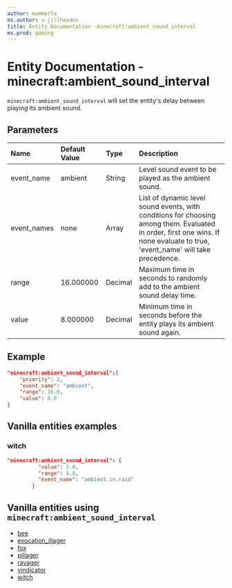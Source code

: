 ```yaml
---
author: mammerla
ms.author: v-jillheaden
title: Entity Documentation -minecraft:ambient_sound_interval
ms.prod: gaming
---
```


# Entity Documentation -  minecraft:ambient_sound_interval

`minecraft:ambient_sound_interval` will set the entity's delay between playing its ambient sound.

## Parameters

|Name |Default Value  |Type  |Description  |
|:----------|:----------|:----------|:----------|
|event_name| ambient| String|  Level sound event to be played as the ambient sound. |
|event_names| none | Array|  List of dynamic level sound events, with conditions for choosing among them. Evaluated in order, first one wins. If none evaluate to true, 'event_name' will take precedence. |
|range| 16.000000|  Decimal| Maximum time in seconds to randomly add to the ambient sound delay time. |
|value| 8.000000| Decimal|  Minimum time in seconds before the entity plays its ambient sound again. |

## Example

```json
"minecraft:ambient_sound_interval":{
    "priority": 2,
    "event_name": "ambient",
    "range": 16.0,
    "value": 8.0
}
```

## Vanilla entities examples

### witch

```json
"minecraft:ambient_sound_interval": {
          "value": 2.0,
          "range": 4.0,
          "event_name": "ambient.in.raid"
        }
```

## Vanilla entities using `minecraft:ambient_sound_interval`

- [bee](../../../../Source/VanillaBehaviorPack_Snippets/entities/bee.md)
- [evocation_illager](../../../../Source/VanillaBehaviorPack_Snippets/entities/evocation_illager.md)
- [fox](../../../../Source/VanillaBehaviorPack_Snippets/entities/fox.md)
- [pillager](../../../../Source/VanillaBehaviorPack_Snippets/entities/pillager.md)
- [ravager](../../../../Source/VanillaBehaviorPack_Snippets/entities/ravager.md)
- [vindicator](../../../../Source/VanillaBehaviorPack_Snippets/entities/vindicator.md)
- [witch](../../../../Source/VanillaBehaviorPack_Snippets/entities/witch.md)
